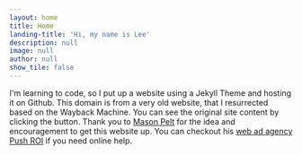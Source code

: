```yaml
---
layout: home
title: Home
landing-title: 'Hi, my name is Lee'
description: null
image: null
author: null
show_tile: false
---
```

I'm learning to code, so I put up a website using a Jekyll Theme and hosting it on Github. This domain is from a very old website, that I resurrected based on the Wayback Machine. You can see the original site content by clicking the button. Thank you to [Mason Pelt](https://www.masonpelt.com) for the idea and encouragement to get this website up. You can checkout his [web ad agency Push ROI](https://pushroi.com) if you need online help. 
